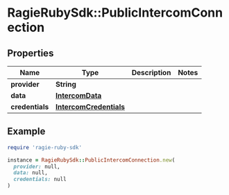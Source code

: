 # RagieRubySdk::PublicIntercomConnection

## Properties

| Name | Type | Description | Notes |
| ---- | ---- | ----------- | ----- |
| **provider** | **String** |  |  |
| **data** | [**IntercomData**](IntercomData.md) |  |  |
| **credentials** | [**IntercomCredentials**](IntercomCredentials.md) |  |  |

## Example

```ruby
require 'ragie-ruby-sdk'

instance = RagieRubySdk::PublicIntercomConnection.new(
  provider: null,
  data: null,
  credentials: null
)
```

